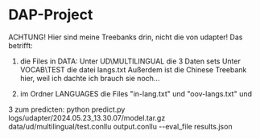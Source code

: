 # DAP-Project

ACHTUNG! Hier sind meine Treebanks drin, nicht die von udapter! Das betrifft:
1. die Files in DATA:
    Unter UD\MULTILINGUAL die 3 Daten sets
    Unter VOCAB\TEST die datei langs.txt
    Außerdem ist die Chinese Treebank hier, weil ich dachte ich brauch sie noch...

2. im Ordner LANGUAGES die Files "in-lang.txt" und "oov-langs.txt" und 

3 zum predicten: python predict.py logs/udapter/2024.05.23_13.30.07/model.tar.gz data/ud/multilingual/test.conllu output.conllu --eval_file results.json

